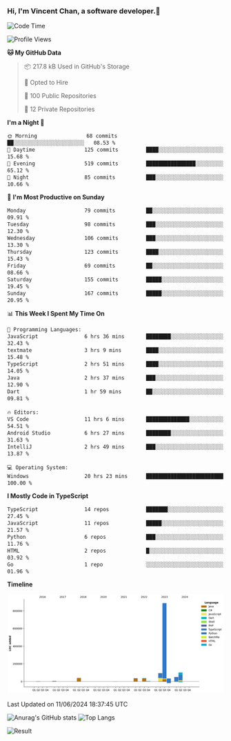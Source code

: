 ### Hi, I'm Vincent Chan, a software developer.👋

<!--
**hkvincent/hkvincent** is a ✨ _special_ ✨ repository because its `README.md` (this file) appears on your GitHub profile.

Here are some ideas to get you started:

- 🔭 I’m currently working on ...
- 🌱 I’m currently learning ...
- 👯 I’m looking to collaborate on ...
- 🤔 I’m looking for help with ...
- 💬 Ask me about ...
- 📫 How to reach me: ...
- 😄 Pronouns: ...
- ⚡ Fun fact: ...
-->
<!--START_SECTION:waka-->
![Code Time](http://img.shields.io/badge/Code%20Time-1%2C226%20hrs%204%20mins-blue)

![Profile Views](http://img.shields.io/badge/Profile%20Views-0-blue)

**🐱 My GitHub Data** 

> 📦 217.8 kB Used in GitHub's Storage 
 > 
> 💼 Opted to Hire
 > 
> 📜 100 Public Repositories 
 > 
> 🔑 12 Private Repositories 
 > 
**I'm a Night 🦉** 

```text
🌞 Morning                68 commits          ██░░░░░░░░░░░░░░░░░░░░░░░   08.53 % 
🌆 Daytime                125 commits         ████░░░░░░░░░░░░░░░░░░░░░   15.68 % 
🌃 Evening                519 commits         ████████████████░░░░░░░░░   65.12 % 
🌙 Night                  85 commits          ███░░░░░░░░░░░░░░░░░░░░░░   10.66 % 
```
📅 **I'm Most Productive on Sunday** 

```text
Monday                   79 commits          ██░░░░░░░░░░░░░░░░░░░░░░░   09.91 % 
Tuesday                  98 commits          ███░░░░░░░░░░░░░░░░░░░░░░   12.30 % 
Wednesday                106 commits         ███░░░░░░░░░░░░░░░░░░░░░░   13.30 % 
Thursday                 123 commits         ████░░░░░░░░░░░░░░░░░░░░░   15.43 % 
Friday                   69 commits          ██░░░░░░░░░░░░░░░░░░░░░░░   08.66 % 
Saturday                 155 commits         █████░░░░░░░░░░░░░░░░░░░░   19.45 % 
Sunday                   167 commits         █████░░░░░░░░░░░░░░░░░░░░   20.95 % 
```


📊 **This Week I Spent My Time On** 

```text
💬 Programming Languages: 
JavaScript               6 hrs 36 mins       ████████░░░░░░░░░░░░░░░░░   32.43 % 
textmate                 3 hrs 9 mins        ████░░░░░░░░░░░░░░░░░░░░░   15.48 % 
TypeScript               2 hrs 51 mins       ████░░░░░░░░░░░░░░░░░░░░░   14.05 % 
Java                     2 hrs 37 mins       ███░░░░░░░░░░░░░░░░░░░░░░   12.90 % 
Dart                     1 hr 59 mins        ██░░░░░░░░░░░░░░░░░░░░░░░   09.81 % 

🔥 Editors: 
VS Code                  11 hrs 6 mins       ██████████████░░░░░░░░░░░   54.51 % 
Android Studio           6 hrs 27 mins       ████████░░░░░░░░░░░░░░░░░   31.63 % 
IntelliJ                 2 hrs 49 mins       ███░░░░░░░░░░░░░░░░░░░░░░   13.87 % 

💻 Operating System: 
Windows                  20 hrs 23 mins      █████████████████████████   100.00 % 
```

**I Mostly Code in TypeScript** 

```text
TypeScript               14 repos            ███████░░░░░░░░░░░░░░░░░░   27.45 % 
JavaScript               11 repos            █████░░░░░░░░░░░░░░░░░░░░   21.57 % 
Python                   6 repos             ███░░░░░░░░░░░░░░░░░░░░░░   11.76 % 
HTML                     2 repos             █░░░░░░░░░░░░░░░░░░░░░░░░   03.92 % 
Go                       1 repo              ░░░░░░░░░░░░░░░░░░░░░░░░░   01.96 % 
```



**Timeline**

![Lines of Code chart](https://raw.githubusercontent.com/hkvincent/hkvincent/main/assets/bar_graph.png)


 Last Updated on 11/06/2024 18:37:45 UTC
<!--END_SECTION:waka-->
![Anurag's GitHub stats](https://github-readme-stats.vercel.app/api?username=hkvincent&rank_icon=github&hide=contribs,prs)
![Top Langs](https://github-readme-stats.vercel.app/api/top-langs/?username=hkvincent&layout=compact)

![Result](https://image-keeper.vincentchan.workers.dev/file/eff033ac20714fe72c62b.png)
